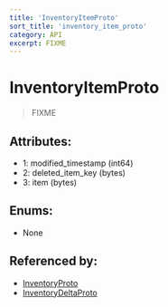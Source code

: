 ```yaml
---
title: 'InventoryItemProto'
sort_title: 'inventory_item_proto'
category: API
excerpt: FIXME
---
```


# InventoryItemProto

> FIXME

## Attributes:

- 1: modified_timestamp (int64)
- 2: deleted_item_key (bytes)
- 3: item (bytes)

## Enums:

- None

## Referenced by:

- [InventoryProto](../InventoryProto/)
- [InventoryDeltaProto](../InventoryDeltaProto/)
